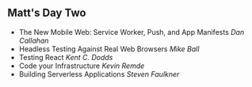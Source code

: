 ## Matt's Day Two
* The New Mobile Web: Service Worker, Push, and App Manifests *Dan Callahan* <!-- .element: class="fragment highlight-blue" -->
* Headless Testing Against Real Web Browsers *Mike Ball* <!-- .element: class="fragment highlight-blue" -->
* Testing React *Kent C. Dodds* <!-- .element: class="fragment highlight-blue" -->
* Code your Infrastructure *Kevin Remde* <!-- .element: class="fragment highlight-blue" -->
* Building Serverless Applications *Steven Faulkner* <!-- .element: class="fragment highlight-blue" -->
